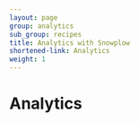 ```yaml
---
layout: page
group: analytics
sub_group: recipes
title: Analytics with Snowplow
shortened-link: Analytics
weight: 1
---
```


# Analytics
